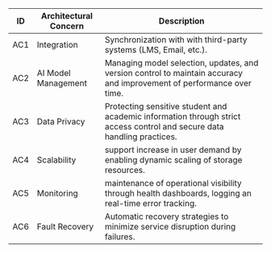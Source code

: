 | ID  | Architectural Concern | Description                                                               |
| --- | --------------------- | ------------------------------------------------------------------------- |
| AC1 | Integration           | Synchronization with with third-party systems (LMS, Email, etc.). |
| AC2 | AI Model Management   | Managing model selection, updates, and version control to maintain accuracy and improvement of performance over time.                       |
| AC3 | Data Privacy          | Protecting sensitive student and academic information through strict access control and secure data handling practices.               |
| AC4 | Scalability           | support increase in user demand by enabling dynamic scaling of storage resources.                                    |
| AC5 | Monitoring            | maintenance of operational visibility through health dashboards, logging an real-time error tracking.                           |
| AC6 | Fault Recovery        | Automatic recovery strategies to minimize service disruption during failures.                                |
